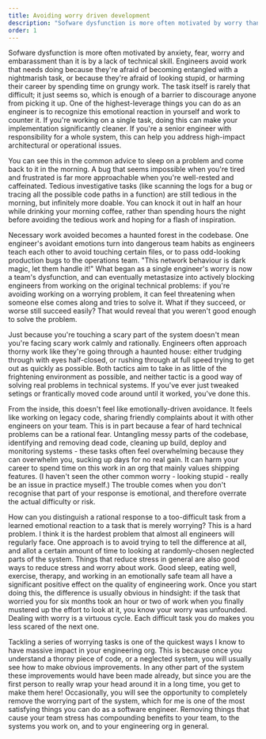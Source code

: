 ```yaml
---
title: Avoiding worry driven development
description: "Sofware dysfunction is more often motivated by worry than it is by a lack of technical skill"
order: 1
---
```


Sofware dysfunction is more often motivated by anxiety, fear, worry and embarassment than it is by a lack of technical skill. Engineers avoid work that needs doing because they're afraid of becoming entangled with a nightmarish task, or because they're afraid of looking stupid, or harming their career by spending time on grungy work. The task itself is rarely that difficult; it just seems so, which is enough of a barrier to discourage anyone from picking it up. One of the highest-leverage things you can do as an engineer is to recognize this emotional reaction in yourself and work to counter it. If you're working on a single task, doing this can make your implementation significantly cleaner. If you're a senior engineer with responsibility for a whole system, this can help you address high-impact architectural or operational issues.

You can see this in the common advice to sleep on a problem and come back to it in the morning. A bug that seems impossible when you're tired and frustrated is far more approachable when you're well-rested and caffeinated. Tedious investigative tasks (like scanning the logs for a bug or tracing all the possible code paths in a function) are still tedious in the morning, but infinitely more doable. You can knock it out in half an hour while drinking your morning coffee, rather than spending hours the night before avoiding the tedious work and hoping for a flash of inspiration.

Necessary work avoided becomes a haunted forest in the codebase. One engineer's avoidant emotions turn into dangerous team habits as engineers teach each other to avoid touching certain files, or to pass odd-looking production bugs to the operations team. "This network behaviour is dark magic, let them handle it!" What began as a single engineer's worry is now a team's dysfunction, and can eventually metastasize into actively blocking engineers from working on the original technical problems: if you're avoiding working on a worrying problem, it can feel threatening when someone else comes along and tries to solve it. What if they succeed, or worse still succeed easily? That would reveal that you weren't good enough to solve the problem.

Just because you're touching a scary part of the system doesn't mean you're facing scary work calmly and rationally. Engineers often approach thorny work like they're going through a haunted house: either trudging through with eyes half-closed, or rushing through at full speed trying to get out as quickly as possible. Both tactics aim to take in as little of the frightening environment as possible, and neither tactic is a good way of solving real problems in technical systems. If you've ever just tweaked setings or frantically moved code around until it worked, you've done this.

From the inside, this doesn't feel like emotionally-driven avoidance. It feels like working on legacy code, sharing friendly complaints about it with other engineers on your team. This is in part because a fear of hard technical problems can be a rational fear. Untangling messy parts of the codebase, identifying and removing dead code, cleaning up build, deploy and monitoring systems - these tasks often feel overwhelming because they can overwhelm you, sucking up days for no real gain. It can harm your career to spend time on this work in an org that mainly values shipping features. (I haven't seen the other common worry - looking stupid - really be an issue in practice myself.) The trouble comes when you don't recognise that part of your response is emotional, and therefore overrate the actual difficulty or risk.

How can you distinguish a rational response to a too-difficult task from a learned emotional reaction to a task that is merely worrying? This is a hard problem. I think it is the hardest problem that almost all engineers will regularly face. One approach is to avoid trying to tell the difference at all, and allot a certain amount of time to looking at randomly-chosen neglected parts of the system. Things that reduce stress in general are also good ways to reduce stress and worry about work. Good sleep, eating well, exercise, therapy, and working in an emotionally safe team all have a significant positive effect on the quality of engineering work. Once you start doing this, the difference is usually obvious in hindsight: if the task that worried you for six months took an hour or two of work when you finally mustered up the effort to look at it, you know your worry was unfounded. Dealing with worry is a virtuous cycle. Each difficult task you do makes you less scared of the next one.

Tackling a series of worrying tasks is one of the quickest ways I know to have massive impact in your engineering org. This is because once you understand a thorny piece of code, or a neglected system, you will usually see how to make obvious improvements. In any other part of the system these improvements would have been made already, but since you are the first person to really wrap your head around it in a long time, you get to make them here! Occasionally, you will see the opportunity to completely remove the worrying part of the system, which for me is one of the most satisfying things you can do as a software engineer. Removing things that cause your team stress has compounding benefits to your team, to the systems you work on, and to your engineering org in general.
